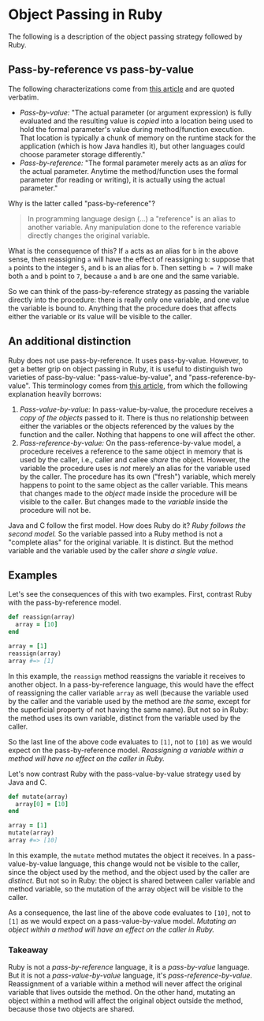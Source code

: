 # Object Passing in Ruby

The following is a description of the object passing strategy followed by Ruby.

## Pass-by-reference vs pass-by-value

The following characterizations come from [this article](http://javadude.com/articles/passbyvalue.htm) and are quoted verbatim.

- *Pass-by-value:* "The actual parameter (or argument expression) is fully evaluated and the resulting value is *copied* into a location being used to hold the formal parameter's value during method/function execution. That location is typically a chunk of memory on the runtime stack for the application (which is how Java handles it), but other languages could choose parameter storage differently."
- *Pass-by-reference:* "The formal parameter merely acts as an *alias* for the actual parameter. Anytime the method/function uses the formal parameter (for reading or writing), it is actually using the actual parameter."

Why is the latter called "pass-by-reference"?

> In programming language design (...) a "reference" is an alias to another variable. Any manipulation done to the reference variable directly changes the original variable.

What is the consequence of this? If `a` acts as an alias for `b` in the above sense, then reassigning `a` will have the effect of reassigning `b`: suppose that `a` points to the integer `5`, and `b` is an alias for `b`. Then setting `b = 7` will make both `a` and `b` point to `7`, because `a` and `b` are one and the same variable.

So we can think of the pass-by-reference strategy as passing the variable directly into the procedure: there is really only one variable, and one value the variable is bound to. Anything that the procedure does that affects either the variable or its value will be visible to the caller.

## An additional distinction

Ruby does not use pass-by-reference. It uses pass-by-value. However, to get a better grip on object passing in Ruby, it is useful to distinguish two varieties of pass-by-value: "pass-value-by-value", and "pass-reference-by-value". This terminology comes from [this article](http://robertheaton.com/2014/07/22/is-ruby-pass-by-reference-or-pass-by-value/), from which the following explanation heavily borrows:

1. *Pass-value-by-value:* In pass-value-by-value, the procedure receives a *copy of the objects* passed to it. There is thus no relationship between either the variables or the objects referenced by the values by the function and the caller. Nothing that happens to one will affect the other.
2. *Pass-reference-by-value:* On the pass-reference-by-value model, a procedure receives a reference to the same object in memory that is used by the caller, i.e., caller and callee *share* the object. However, the variable the procedure uses is *not* merely an alias for the variable used by the caller. The procedure has its own ("fresh") variable, which merely happens to point to the same object as the caller variable. This means that changes made to the *object* made inside the procedure will be visible to the caller. But changes made to the *variable* inside the procedure will not be.

Java and C follow the first model. How does Ruby do it? *Ruby follows the second model.* So the variable passed into a Ruby method is not a "complete alias" for the original variable. It is distinct. But the method variable and the variable used by the caller *share a single value*.

## Examples

Let's see the consequences of this with two examples. First, contrast Ruby with the pass-by-reference model.

```ruby
def reassign(array)
  array = [10]
end

array = [1]
reassign(array)
array #=> [1]
```

In this example, the `reassign` method reassigns the variable it receives to another object. In a pass-by-reference language, this would have the effect of reassigning the caller variable `array` as well (because the variable used by the caller and the variable used by the method are *the same*, except for the superficial property of not having the same name). But not so in Ruby: the method uses its own variable, distinct from the variable used by the caller.

So the last line of the above code evaluates to `[1]`, not to `[10]` as we would expect on the pass-by-reference model. *Reassigning a variable within a method will have no effect on the caller in Ruby.*

Let's now contrast Ruby with the pass-value-by-value strategy used by Java and C.

```ruby
def mutate(array)
  array[0] = [10]
end

array = [1]
mutate(array)
array #=> [10]
```

In this example, the `mutate` method mutates the object it receives. In a pass-value-by-value language, this change would not be visible to the caller, since the object used by the method, and the object used by the caller are *distinct*. But not so in Ruby: the object is shared between caller variable and method variable, so the mutation of the array object will be visible to the caller.

As a consequence, the last line of the above code evaluates to `[10]`, not to `[1]` as we would expect on a pass-value-by-value model. *Mutating an object within a method will have an effect on the caller in Ruby.*

### Takeaway

Ruby is not a *pass-by-reference* language, it is a *pass-by-value* language. But it is not a *pass-value-by-value* language, it's *pass-reference-by-value*. Reassignment of a variable within a method will never affect the original variable that lives outside the method. On the other hand, mutating an object within a method will affect the original object outside the method, because those two objects are shared.
